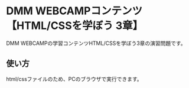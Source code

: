 # DMM WEBCAMPコンテンツ【HTML/CSSを学ぼう 3章】
DMM WEBCAMPの学習コンテンツHTML/CSSを学ぼう3章の演習問題です。
## 使い方
html/cssファイルのため、PCのブラウザで実行できます。
